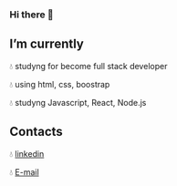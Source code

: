 ### Hi there 👋

## I’m currently

:droplet: studyng for become full stack developer

:droplet: using html, css, boostrap

:droplet: studyng Javascript, React, Node.js


## Contacts

:droplet: [linkedin](https://www.linkedin.com/in/manfredi-orlando-b7029a142/)

:droplet: [E-mail](mailto:manfrediorlando@yahoo.it)


